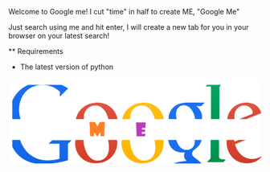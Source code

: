 Welcome to Google me!
I cut "time" in half to create ME, "Google Me"

Just search using me and hit enter, I will create a new tab for you in your browser on your latest search!

** Requirements
- The latest version of python

<img src='https://raw.githubusercontent.com/Firesean/GoogleMe/master/GoogleMe.png'/>

